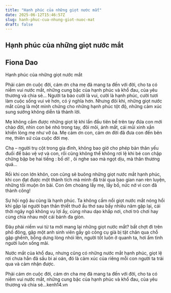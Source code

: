 ```yaml
---
title: "Hạnh phúc của những giọt nước mắt"
date: 2025-06-12T15:46:57Z
slug: hanh-phuc-cua-nhung-giot-nuoc-mat
draft: false
---
```


## Hạnh phúc của những giọt nước mắt

## Fiona Dao

Hạnh phúc của những giọt nước mắt

 
 
Phải cám ơn cuộc đời, cám ơn cha mẹ đã mang ta đến với đời, cho ta có niềm vui nước mắt, những cung bậc của hạnh phúc và khổ đau, của yêu thương và chia sẻ…
Người ta bảo cười là vui, cười là hạnh phúc, cười tươi làm cuộc sống vui vẻ hơn, có ý nghĩa hơn. Nhưng đôi khi, những giọt nước mắt cũng là một minh chứng cho những hạnh phúc tột độ, những cảm xúc sung sướng không diễn tả thành lời.
 
Mẹ không cầm được những giọt lệ khi lần đầu tiên bế trên tay đứa con mới chào đời, nhìn con bé nhỏ trong tay, đôi môi, ánh mắt, cái mũi xinh xắn khiến lòng mẹ như vỡ òa. Mẹ cám ơn con, cám ơn đời đã đưa con đến bên mẹ, thiên sứ của cuộc đời mẹ.
 
Cha – người trụ cột trong gia đình, không bao giờ cho phép bản thân yếu đuối để bảo vệ vợ và con, rồi cũng không thể không rơi lệ khi bé con chập chững bập bẹ hai tiếng : bố ơi! , ôi nghe sao mà ngọt dịu, mà thân thương quá… 
 
Rồi khi con lớn khôn, con cũng sẽ buông  những giọt nước mắt hạnh phúc, khi con đạt được một thành tích mà mình đã trải qua bao gian nan rèn luyện, những tối muộn ôn bài. Con ôm choàng lấy mẹ, lấy bố, nức nở vì con đã thành công!
 
Sự hội ngộ âu cũng là hạnh phúc. Ta không cầm nổi giọt nước mắt nóng hổi khi gặp lại người bạn thân thiết thuở ấu thơ sau bấy nhiêu năm gặp lại, cái thời ngây ngô không vụ lợi ấy, cùng nhau dạo khắp nơi, chơi trò chơi hay cùng chia nhau một cái bánh đa giòn.
 
Đâu phải niềm vui từ ta mới mang lại những giọt nước mắt? bất chợt đi trên phố đông, gặp một anh sinh viên gầy gò cõng cụ già bị tật chân qua chỗ gập ghềnh, bỗng dưng lòng nhói lên,  người tốt luôn ở quanh ta, hơi ấm tình người luôn sống mãi.
 
Nước mắt của khổ đau, nhưng cũng có những nước mắt hạnh phúc, giọt lệ rơi chưa hẳn đã sầu bi ai oán, đó là cảm xúc của riêng mỗi con người ta trải qua và cảm nhận được.
 
Phải cám ơn cuộc đời, cám ơn cha mẹ đã mang ta đến với đời, cho ta có niềm vui nước mắt, những cung bậc của hạnh phúc và khổ đau, của yêu thương và chia sẻ…kenh14.vn